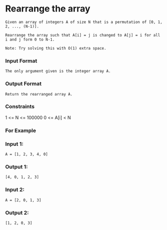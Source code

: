 # Rearrange the array
    Given an array of integers A of size N that is a permutation of [0, 1, 2, ..., (N-1)].

    Rearrange the array such that A[i] = j is changed to A[j] = i for all i and j form 0 to N-1.

    Note: Try solving this with O(1) extra space.


### Input Format

    The only argument given is the integer array A.
### Output Format

    Return the rearranged array A.
### Constraints

1 <= N <= 100000
    0 <= A[i] < N
### For Example

### Input 1:
    A = [1, 2, 3, 4, 0]
### Output 1:
    [4, 0, 1, 2, 3]

### Input 2:
    A = [2, 0, 1, 3]
### Output 2:
    [1, 2, 0, 3]
